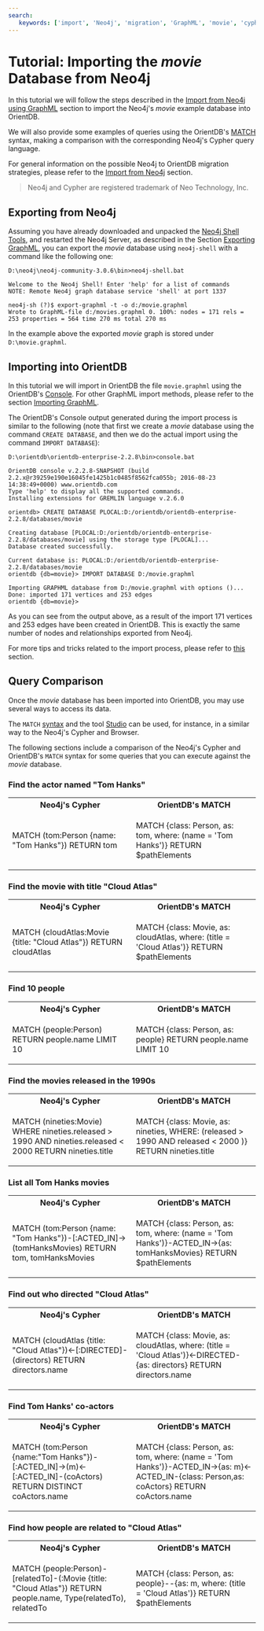 ```yaml
---
search:
   keywords: ['import', 'Neo4j', 'migration', 'GraphML', 'movie', 'cypher', 'tutorial']
---
```


# Tutorial: Importing the *movie* Database from Neo4j

In this tutorial we will follow the steps described in the [Import from Neo4j using GraphML](Import-from-Neo4j-using-GraphML.md) section to import the Neo4j's *movie* example database into OrientDB.

We will also provide some examples of queries using the OrientDB's [MATCH](SQL-Match.md) syntax, making a comparison with the corresponding Neo4j's Cypher query language.

For general information on the possible Neo4j to OrientDB migration strategies, please refer to the [Import from Neo4j](Import-from-Neo4j-into-OrientDB.md) section. 

>Neo4j and Cypher are registered trademark of Neo Technology, Inc.

## Exporting from Neo4j

Assuming you have already downloaded and unpacked the [Neo4j Shell Tools](https://github.com/jexp/neo4j-shell-tools), and restarted the Neo4j Server, as described in the Section [Exporting GraphML](Import-from-Neo4j-using-GraphML.md#exporting-graphml), you can export the *movie* database using `neo4j-shell` with a command like the following one:

```
D:\neo4j\neo4j-community-3.0.6\bin>neo4j-shell.bat

Welcome to the Neo4j Shell! Enter 'help' for a list of commands
NOTE: Remote Neo4j graph database service 'shell' at port 1337

neo4j-sh (?)$ export-graphml -t -o d:/movie.graphml
Wrote to GraphML-file d:/movies.graphml 0. 100%: nodes = 171 rels = 253 properties = 564 time 270 ms total 270 ms
```

In the example above the exported *movie* graph is stored under `D:\movie.graphml`.


## Importing into OrientDB

In this tutorial we will import in OrientDB the file `movie.graphml` using the OrientDB's [Console](Console-Commands.md). For other GraphML import methods, please refer to the section [Importing GraphML](Import-from-Neo4j-using-GraphML.md#importing-graphml).

The OrientDB's Console output generated during the import process is similar to the following (note that first we create a *movie* database using the command `CREATE DATABASE`, and then we do the actual import using the command `IMPORT DATABASE`):

```
D:\orientdb\orientdb-enterprise-2.2.8\bin>console.bat

OrientDB console v.2.2.8-SNAPSHOT (build 2.2.x@r39259e190e16045fe1425b1c0485f8562fca055b; 2016-08-23 14:38:49+0000) www.orientdb.com
Type 'help' to display all the supported commands.
Installing extensions for GREMLIN language v.2.6.0

orientdb> CREATE DATABASE PLOCAL:D:/orientdb/orientdb-enterprise-2.2.8/databases/movie

Creating database [PLOCAL:D:/orientdb/orientdb-enterprise-2.2.8/databases/movie] using the storage type [PLOCAL]...
Database created successfully.

Current database is: PLOCAL:D:/orientdb/orientdb-enterprise-2.2.8/databases/movie
orientdb {db=movie}> IMPORT DATABASE D:/movie.graphml

Importing GRAPHML database from D:/movie.graphml with options ()...
Done: imported 171 vertices and 253 edges
orientdb {db=movie}>
```

As you can see from the output above, as a result of the import 171 vertices and 253 edges have been created in OrientDB. This is exactly the same number of nodes and relationships exported from Neo4j.

For more tips and tricks related to the import process, please refer to [this](Import-from-Neo4j-using-GraphML.md#import-tips-and-tricks) section.


## Query Comparison

Once the *movie* database has been imported into OrientDB, you may use several ways to access its data.

The `MATCH` [syntax](SQL-Match.md) and the tool [Studio](Studio-Home-page.md) can be used, for instance, in a similar way to the Neo4j's Cypher and Browser.

The following sections include a comparison of the Neo4j's Cypher and OrientDB's `MATCH` syntax for some queries that you can execute against the *movie* database.

### Find the actor named "Tom Hanks"

<table>
<tr>
    <th width="50%">Neo4j's Cypher</th>
    <th width="50%">OrientDB's MATCH</th>
</tr>
<tr>
<td>

MATCH (tom:Person {name: "Tom Hanks"}) 
RETURN tom

</td>
<td>

MATCH {class: Person, as: tom, where: (name = 'Tom Hanks')} 
RETURN $pathElements

</td>
</tr>
</table>


### Find the movie with title "Cloud Atlas"

<table>
<tr>
    <th width="50%">Neo4j's Cypher</th>
    <th width="50%">OrientDB's MATCH</th>
</tr>
<tr>
<td>

MATCH (cloudAtlas:Movie {title: "Cloud Atlas"}) 
RETURN cloudAtlas

</td>
<td>

MATCH {class: Movie, as: cloudAtlas, where: (title = 'Cloud Atlas')} 
RETURN $pathElements

</td>
</tr>
</table>

### Find 10 people

<table>
<tr>
    <th width="50%">Neo4j's Cypher</th>
    <th width="50%">OrientDB's MATCH</th>
</tr>
<tr>
<td>

MATCH (people:Person) 
RETURN people.name 
LIMIT 10

</td>
<td>

MATCH {class: Person, as: people} 
RETURN people.name
LIMIT 10

</td>
</tr>
</table>


### Find the movies released in the 1990s

<table>
<tr>
    <th width="50%">Neo4j's Cypher</th>
    <th width="50%">OrientDB's MATCH</th>
</tr>
<tr>
<td>

MATCH (nineties:Movie) 
WHERE nineties.released > 1990 AND nineties.released < 2000 
RETURN nineties.title

</td>
<td>

MATCH {class: Movie, as: nineties, WHERE: (released > 1990 AND released < 2000 )} 
RETURN nineties.title

</td>
</tr>
</table>

### List all Tom Hanks movies

<table>
<tr>
    <th width="50%">Neo4j's Cypher</th>
    <th width="50%">OrientDB's MATCH</th>
</tr>
<tr>
<td>

MATCH (tom:Person {name: "Tom Hanks"})-[:ACTED_IN]->(tomHanksMovies) 
RETURN tom, tomHanksMovies

</td>
<td>

MATCH {class: Person, as: tom, where: (name = 'Tom Hanks')}-ACTED_IN->{as: tomHanksMovies}
RETURN $pathElements

</td>
</tr>
</table>


### Find out who directed "Cloud Atlas"

<table>
<tr>
    <th width="50%">Neo4j's Cypher</th>
    <th width="50%">OrientDB's MATCH</th>
</tr>
<tr>
<td>

MATCH (cloudAtlas {title: "Cloud Atlas"})<-[:DIRECTED]-(directors)
RETURN directors.name

</td>
<td>

MATCH {class: Movie, as: cloudAtlas, where: (title = 'Cloud Atlas')}<-DIRECTED-{as: directors}
RETURN directors.name

</td>
</tr>
</table>

### Find Tom Hanks' co-actors

<table>
<tr>
    <th width="50%">Neo4j's Cypher</th>
    <th width="50%">OrientDB's MATCH</th>
</tr>
<tr>
<td>

MATCH (tom:Person {name:"Tom Hanks"})-[:ACTED_IN]->(m)<-[:ACTED_IN]-(coActors) 
RETURN DISTINCT coActors.name

</td>
<td>

MATCH {class: Person, as: tom, where: (name = 'Tom Hanks')}-ACTED_IN->{as: m}<-ACTED_IN-{class: Person,as: coActors}
RETURN coActors.name

</td>
</tr>
</table>

### Find how people are related to "Cloud Atlas"

<table>
<tr>
    <th width="50%">Neo4j's Cypher</th>
    <th width="50%">OrientDB's MATCH</th>
</tr>
<tr>
<td>

MATCH (people:Person)-[relatedTo]-(:Movie {title: "Cloud Atlas"}) 
RETURN people.name, Type(relatedTo), relatedTo

</td>
<td>

MATCH {class: Person, as: people}--{as: m, where: (title = 'Cloud Atlas')}
RETURN $pathElements

</td>
</tr>
</table>
